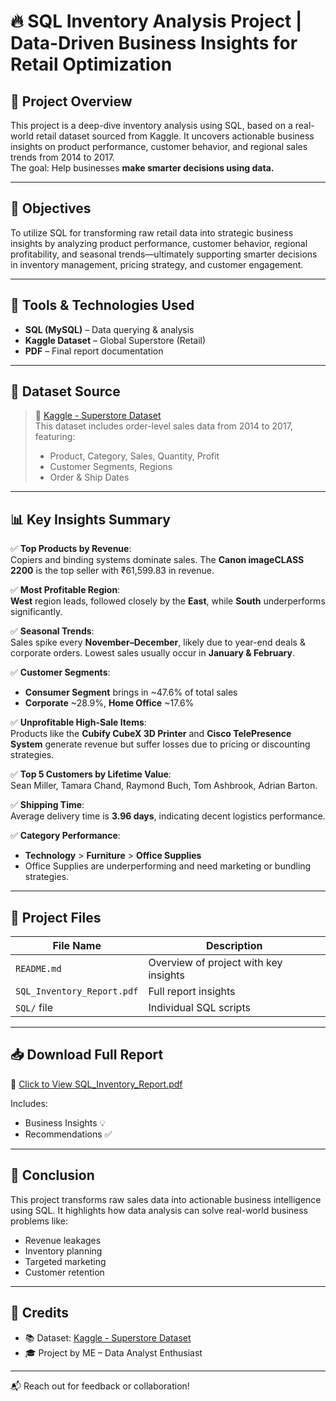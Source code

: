 # 🔥 **SQL Inventory Analysis Project | Data-Driven Business Insights for Retail Optimization**

## 📌 Project Overview

This project is a deep-dive inventory analysis using SQL, based on a real-world retail dataset sourced from Kaggle. It uncovers actionable business insights on product performance, customer behavior, and regional sales trends from 2014 to 2017.  
The goal: Help businesses **make smarter decisions using data.**

---

## 🎯 Objectives

To utilize SQL for transforming raw retail data into strategic business insights by analyzing product performance, customer behavior, regional profitability, and seasonal trends—ultimately supporting smarter decisions in inventory management, pricing strategy, and customer engagement.

---

## 🧰 Tools & Technologies Used

- **SQL (MySQL)** – Data querying & analysis
- **Kaggle Dataset** – Global Superstore (Retail)
- **PDF** – Final report documentation
  

---

## 📂 Dataset Source

> 📌 [Kaggle - Superstore Dataset](https://www.kaggle.com/datasets)  
> This dataset includes order-level sales data from 2014 to 2017, featuring:
> - Product, Category, Sales, Quantity, Profit
> - Customer Segments, Regions
> - Order & Ship Dates

---

## 📊 Key Insights Summary

✅ **Top Products by Revenue**:  
Copiers and binding systems dominate sales. The **Canon imageCLASS 2200** is the top seller with ₹61,599.83 in revenue.

✅ **Most Profitable Region**:  
**West** region leads, followed closely by the **East**, while **South** underperforms significantly.

✅ **Seasonal Trends**:  
Sales spike every **November–December**, likely due to year-end deals & corporate orders. Lowest sales usually occur in **January & February**.

✅ **Customer Segments**:  
- **Consumer Segment** brings in ~47.6% of total sales  
- **Corporate** ~28.9%, **Home Office** ~17.6%

✅ **Unprofitable High-Sale Items**:  
Products like the **Cubify CubeX 3D Printer** and **Cisco TelePresence System** generate revenue but suffer losses due to pricing or discounting strategies.

✅ **Top 5 Customers by Lifetime Value**:  
Sean Miller, Tamara Chand, Raymond Buch, Tom Ashbrook, Adrian Barton.

✅ **Shipping Time**:  
Average delivery time is **3.96 days**, indicating decent logistics performance.

✅ **Category Performance**:  
- **Technology** > **Furniture** > **Office Supplies**  
- Office Supplies are underperforming and need marketing or bundling strategies.

---

## 📄 Project Files

| File Name | Description |
|-----------|-------------|
| `README.md` | Overview of project with key insights |
| `SQL_Inventory_Report.pdf` | Full report  insights |
|  `SQL/` file | Individual SQL scripts  |

---

## 📥 Download Full Report

🔗 [Click to View SQL_Inventory_Report.pdf](detail_report.pdf)

Includes:
- Business Insights 💡  
- Recommendations ✅

---

## 🧠 Conclusion

This project transforms raw sales data into actionable business intelligence using SQL. It highlights how data analysis can solve real-world business problems like:
- Revenue leakages
- Inventory planning
- Targeted marketing
- Customer retention

---

## 📌 Credits

- 📚 Dataset: [Kaggle - Superstore Dataset](https://www.kaggle.com/datasets)
- 🎓 Project by  ME – Data Analyst Enthusiast

---
  
📬 Reach out for feedback or collaboration!

